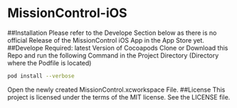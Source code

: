 # MissionControl-iOS

##Installation
Please refer to the Develope Section below as there is no official Release of the MissionControl iOS App in the App Store yet.
##Develope
Required: latest Version of Cocoapods
Clone or Download this Repo and run the following Command in the Project Directory (Directory where the Podfile is located)
```bash
pod install --verbose
```
Open the newly created MissionControl.xcworkspace File.
##License
This project is licensed under the terms of the MIT license. See the LICENSE file.
